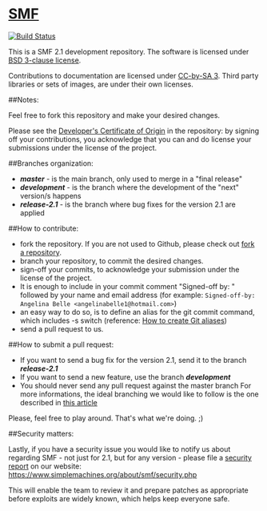 # [SMF](www.simplemachines.org)
[![Build Status](https://travis-ci.org/SimpleMachines/SMF2.1.svg?branch=release-2.1)](https://travis-ci.org/SimpleMachines/SMF2.1)

This is a SMF 2.1 development repository.
The software is licensed under [BSD 3-clause license](https://www.opensource.org/licenses/BSD-3-Clause).

Contributions to documentation are licensed under [CC-by-SA 3](https://creativecommons.org/licenses/by-sa/3.0). Third party libraries or sets of images, are under their own licenses.

##Notes:

Feel free to fork this repository and make your desired changes.

Please see the [Developer's Certificate of Origin](https://github.com/SimpleMachines/SMF2.1/blob/master/DCO.txt) in the repository:
by signing off your contributions, you acknowledge that you can and do license your submissions under the license of the project.

##Branches organization:
* ***master*** - is the main branch, only used to merge in a "final release"
* ***development*** - is the branch where the development of the "next" version/s happens
* ***release-2.1*** - is the branch where bug fixes for the version 2.1 are applied

##How to contribute:
* fork the repository. If you are not used to Github, please check out [fork a repository](https://help.github.com/fork-a-repo).
* branch your repository, to commit the desired changes.
* sign-off your commits, to acknowledge your submission under the license of the project.
 * It is enough to include in your commit comment "Signed-off by: " followed by your name and email address (for example: `Signed-off-by: Angelina Belle <angelinabelle1@hotmail.com>`)
 * an easy way to do so, is to define an alias for the git commit command, which includes -s switch (reference: [How to create Git aliases](https://git.wiki.kernel.org/index.php/Aliases))
* send a pull request to us.

##How to submit a pull request:
* If you want to send a bug fix for the version 2.1, send it to the branch ***release-2.1***
* If you want to send a new feature, use the branch ***development***
* You should never send any pull request against the master branch
For more informations, the ideal branching we would like to follow is the one described in [this article](http://nvie.com/posts/a-successful-git-branching-model/)

Please, feel free to play around. That's what we're doing. ;)

##Security matters:

Lastly, if you have a security issue you would like to notify us about regarding SMF - not just for 2.1, but for any version -
please file a [security report](https://www.simplemachines.org/about/smf/security.php) on our website: https://www.simplemachines.org/about/smf/security.php

This will enable the team to review it and prepare patches as appropriate before exploits are widely known, which helps keep everyone safe.
